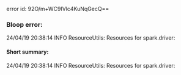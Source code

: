 error id: 92O/m+WC9IVlc4KuNqGecQ==
### Bloop error:

24/04/19 20:38:14 INFO ResourceUtils: Resources for spark.driver:
#### Short summary: 

24/04/19 20:38:14 INFO ResourceUtils: Resources for spark.driver:
